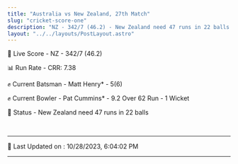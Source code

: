 ```yaml
---
title: "Australia vs New Zealand, 27th Match"
slug: "cricket-score-one"
description: "NZ - 342/7 (46.2) - New Zealand need 47 runs in 22 balls."
layout: "../../layouts/PostLayout.astro"
---
```


🔴 Live Score - NZ - 342/7 (46.2)  

📊 Run Rate - CRR: 7.38  

✊ Current Batsman - Matt Henry* - 5(6)  

✊ Current Bowler - Pat Cummins* - 9.2 Over 62 Run - 1 Wicket  

📑 Status - New Zealand need 47 runs in 22 balls

<br />

***

📝 Last Updated on : 10/28/2023, 6:04:02 PM

***

